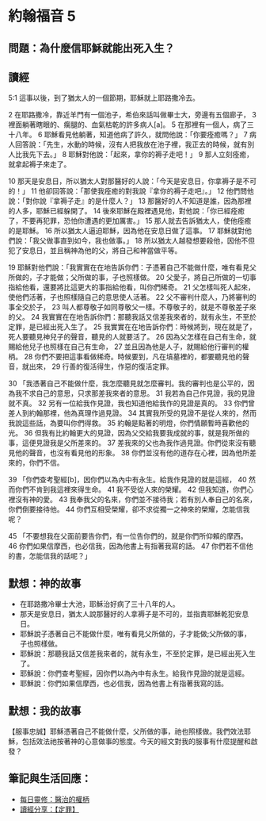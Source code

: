 # 約翰福音 5

## 問題：為什麼信耶穌就能出死入生？

## 讀經
5:1 這事以後，到了猶太人的一個節期，耶穌就上耶路撒冷去。

2 在耶路撒冷，靠近羊門有一個池子，希伯來話叫做畢士大，旁邊有五個廊子， 3 裡面躺著瞎眼的、瘸腿的、血氣枯乾的許多病人[a]。 5 在那裡有一個人，病了三十八年。 6 耶穌看見他躺著，知道他病了許久，就問他說：「你要痊癒嗎？」 7 病人回答說：「先生，水動的時候，沒有人把我放在池子裡，我正去的時候，就有別人比我先下去。」 8 耶穌對他說：「起來，拿你的褥子走吧！」 9 那人立刻痊癒，就拿起褥子來走了。

10 那天是安息日，所以猶太人對那醫好的人說：「今天是安息日，你拿褥子是不可的！」 11 他卻回答說：「那使我痊癒的對我說『拿你的褥子走吧』。」 12 他們問他說：「對你說『拿褥子走』的是什麼人？」 13 那醫好的人不知道是誰，因為那裡的人多，耶穌已經躲開了。 14 後來耶穌在殿裡遇見他，對他說：「你已經痊癒了，不要再犯罪，恐怕你遭遇的更加厲害。」 15 那人就去告訴猶太人，使他痊癒的是耶穌。 16 所以猶太人逼迫耶穌，因為他在安息日做了這事。 17 耶穌就對他們說：「我父做事直到如今，我也做事。」 18 所以猶太人越發想要殺他，因他不但犯了安息日，並且稱神為他的父，將自己和神當做平等。

19 耶穌對他們說：「我實實在在地告訴你們：子憑著自己不能做什麼，唯有看見父所做的，子才能做；父所做的事，子也照樣做。 20 父愛子，將自己所做的一切事指給他看，還要將比這更大的事指給他看，叫你們稀奇。 21 父怎樣叫死人起來，使他們活著，子也照樣隨自己的意思使人活著。 22 父不審判什麼人，乃將審判的事全交於子， 23 叫人都尊敬子如同尊敬父一樣。不尊敬子的，就是不尊敬差子來的父。 24 我實實在在地告訴你們：那聽我話又信差我來者的，就有永生，不至於定罪，是已經出死入生了。 25 我實實在在地告訴你們：時候將到，現在就是了，死人要聽見神兒子的聲音，聽見的人就要活了。 26 因為父怎樣在自己有生命，就賜給他兒子也照樣在自己有生命， 27 並且因為他是人子，就賜給他行審判的權柄。 28 你們不要把這事看做稀奇。時候要到，凡在墳墓裡的，都要聽見他的聲音，就出來， 29 行善的復活得生，作惡的復活定罪。

30 「我憑著自己不能做什麼，我怎麼聽見就怎麼審判。我的審判也是公平的，因為我不求自己的意思，只求那差我來者的意思。 31 我若為自己作見證，我的見證就不真。 32 另有一位給我作見證，我也知道他給我作的見證是真的。 33 你們曾差人到約翰那裡，他為真理作過見證。 34 其實我所受的見證不是從人來的，然而我說這些話，為要叫你們得救。 35 約翰是點著的明燈，你們情願暫時喜歡他的光。 36 但我有比約翰更大的見證，因為父交給我要我成就的事，就是我所做的事，這便見證我是父所差來的。 37 差我來的父也為我作過見證。你們從來沒有聽見他的聲音，也沒有看見他的形象。 38 你們並沒有他的道存在心裡，因為他所差來的，你們不信。

39 「你們查考聖經[b]，因你們以為內中有永生。給我作見證的就是這經， 40 然而你們不肯到我這裡來得生命。 41 我不受從人來的榮耀。 42 但我知道，你們心裡沒有神的愛。 43 我奉我父的名來，你們並不接待我；若有別人奉自己的名來，你們倒要接待他。 44 你們互相受榮耀，卻不求從獨一之神來的榮耀，怎能信我呢？

45 「不要想我在父面前要告你們，有一位告你們的，就是你們所仰賴的摩西。 46 你們如果信摩西，也必信我，因為他書上有指著我寫的話。 47 你們若不信他的書，怎能信我的話呢？」

## 默想：神的故事
+ 在耶路撒冷畢士大池，耶穌治好病了三十八年的人。
+ 那天是安息日，猶太人說那醫好的人拿褥子是不可的，並指責耶穌乾犯安息日。
+ 耶穌說子憑著自己不能做什麼，唯有看見父所做的，子才能做;父所做的事，子也照樣做。
+ 耶穌說：那聽我話又信差我來者的，就有永生，不至於定罪，是已經出死入生了。
+ 耶穌說：你們查考聖經，因你們以為內中有永生。給我作見證的就是這經。
+ 耶穌說：你們如果信摩西，也必信我，因為他書上有指著我寫的話。

## 默想：我的故事
【服事忠誠】耶穌憑著自己不能做什麼，父所做的事，祂也照樣做。我們效法耶穌，包括效法祂按著神的心意做事的態度。今天的經文對我的服事有什麼提醒和啟發？

## 筆記與生活回應：
+ [每日靈修：醫治的權柄](https://bibleplan.github.io/sharing/zhuolin/day2-wk96-sharing.html)
+ [讀經分享：【定罪】](https://bibleplan.github.io/sharing/day2-wk96-sharing.html)
